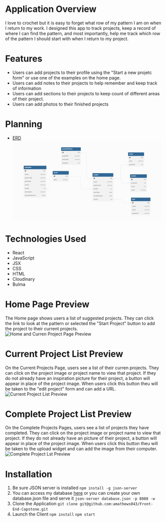 # Application Overview 
I love to crochet but it is easy to forget what row of my pattern I am on when I return to my work. I designed this app to track projects, keep a record of where I can find the pattern, and most importantly, help me track which row of the pattern I should start with when I return to my project. 

# Features 
* Users can add projects to their profile using the "Start a new projetc form" or use one of the examples on the home page. 
* Users can add notes to their projects to help remember and keep track of information 
* Users can add sections to their projects to keep count of different areas of their project. 
* Users can add photos to their finished projects 

# Planning 
* [ERD](https://dbdiagram.io/d/64090011296d97641d867efb)
![ERD](images/ERD.png)

# Technologies Used 
* React 
* JavaScript 
* JSX 
* CSS 
* HTML 
* Cloudinary 
* Bulma 

# Home Page Preview 
The Home page shows users a list of suggested projects. They can click the link to look at the pattern or selected the "Start Project" button to add the project to their current projects. 
![Home and Curren Project Page Preview](images/HomeAndProject.gif)

# Current Project List Preview
On the Current Projects Page, users see a list of their curren projects. They can click on the project image or project name to view that project. If they do not already have an inspiration picture for their project, a button will appear in place of the project image. When users click this button theu will be taken to the "edit project" form and can add a URL.  
![Current Project List Preview](images/CurrentProjectList.gif)

# Complete Project List Preview
On the Complete Projects Pages, users see a list of projects they have completed. They can click on the project image or project name to view that project. If they do not already have an picture of their project, a button will appear in place of the project image. When users click this button theu will be taken to the upload widget and can add the image from their computer.   
![Complete Project Lst Preview](images/CompleteProjectList.gif)

# Installation 
 1. Be sure JSON server is installed 
    ```npm install -g json-server```
2. You can access my database [here](https://github.com/amathews043/Front-End-Capstone-API) or you can create your own database.json file and serve it 
    ```json-server database.json -p 8088 -w```
3. Clone the Application 
    ```git clone git@github.com:amathews043/Front-End-Capstone.git```
4. Launch the Client 
    ```npm install```
    ```npm start```